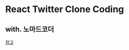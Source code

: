 # React Twitter Clone Coding

## with. 노마드코더

[참고](https://www.notion.so/React-Clone-Coding-twitter-f98fea96f93143918946b3daae3d5dd8)
